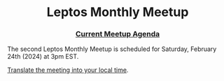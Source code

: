 <div align="center">

<h1>Leptos Monthly Meetup</h1>

### [Current Meetup Agenda][meeting-agenda]

</div>

The second Leptos Monthly Meetup is scheduled for Saturday, February 24th (2024) at 3pm EST.

[Translate the meeting into your local time][meeting-time].


[meeting-agenda]: ./meeting_02_agenda__Feb24_2024.md
[meeting-time]: https://time.is/1500_24_Feb_2024_in_EST/United_Kingdom/Germany/India/Australia/MT/PT?Leptos_Monthly_Meetup_2
